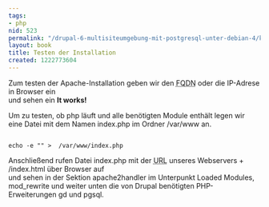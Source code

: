 ```yaml
---
tags:
- php
nid: 523
permalink: "/drupal-6-multisiteumgebung-mit-postgresql-unter-debian-4/konfiguration/testen-der-installation.html"
layout: book
title: Testen der Installation
created: 1222773604
---
```

<p>Zum testen der Apache-Installation geben wir den <acronym title="Fully Qualified Domain Name">FQDN</acronym> oder die IP-Adrese in Browser ein<br />
und sehen ein <strong>It works!</strong></p>
<p>Um zu testen, ob php l&auml;uft und alle ben&ouml;tigten Module enth&auml;lt legen wir eine Datei mit dem Namen index.php im Ordner /var/www an.</p>
<code type="bash">
echo -e "<?php\n  phpinfo();\n?>" >  /var/www/index.php 
</code>
<p>Anschlie&szlig;end rufen Datei index.php mit der <acronym title="Uniform Resource Locator">URL</acronym> unseres Webservers + /index.html &uuml;ber Browser auf<br />
und sehen in der Sektion apache2handler im Unterpunkt Loaded Modules, mod_rewrite und weiter unten die von Drupal ben&ouml;tigten PHP-Erweiterungen gd und pgsql.</p>

